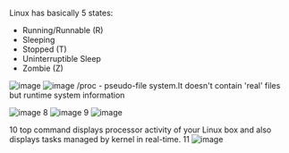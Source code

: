 Linux has basically 5 states:
* Running/Runnable (R)
* Sleeping
* Stopped (T)
* Uninterruptible Sleep 
* Zombie (Z)

![image](https://user-images.githubusercontent.com/80759146/115149133-5ef52100-a06b-11eb-8a9c-b5d31282ffc2.png)
![image](https://user-images.githubusercontent.com/80759146/115149535-4259e880-a06d-11eb-8b51-6b787fb34d3c.png)
/proc - pseudo-file system.It doesn't contain 'real' files but runtime system information

![image](https://user-images.githubusercontent.com/80759146/115149770-489c9480-a06e-11eb-8b30-174f8d1c2a5b.png)
 8 ![image](https://user-images.githubusercontent.com/80759146/115149999-366f2600-a06f-11eb-8f8a-f51d69053225.png)
9 ![image](https://user-images.githubusercontent.com/80759146/115150051-64ed0100-a06f-11eb-98f2-9396c8cd7358.png)

10 top command displays processor activity of your Linux box and also displays tasks managed by kernel in real-time. 
11 ![image](https://user-images.githubusercontent.com/80759146/115150125-abdaf680-a06f-11eb-858a-2fefc9f3e53d.png)
